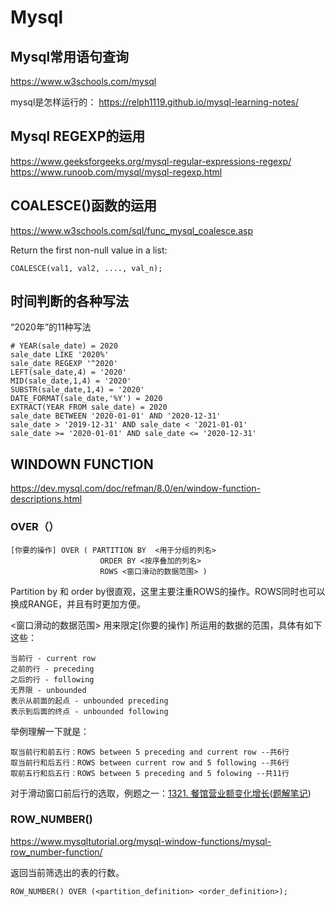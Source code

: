 # Mysql

## Mysql常用语句查询
https://www.w3schools.com/mysql

mysql是怎样运行的：
https://relph1119.github.io/mysql-learning-notes/

## Mysql REGEXP的运用
https://www.geeksforgeeks.org/mysql-regular-expressions-regexp/
https://www.runoob.com/mysql/mysql-regexp.html

## COALESCE()函数的运用
https://www.w3schools.com/sql/func_mysql_coalesce.asp

Return the first non-null value in a list:

```mysql
COALESCE(val1, val2, ...., val_n);
```

## 时间判断的各种写法

“2020年”的11种写法
```mysql
# YEAR(sale_date) = 2020
sale_date LIKE '2020%'
sale_date REGEXP '^2020'
LEFT(sale_date,4) = '2020'
MID(sale_date,1,4) = '2020'
SUBSTR(sale_date,1,4) = '2020'
DATE_FORMAT(sale_date,'%Y') = 2020
EXTRACT(YEAR FROM sale_date) = 2020
sale_date BETWEEN '2020-01-01' AND '2020-12-31'
sale_date > '2019-12-31' AND sale_date < '2021-01-01'
sale_date >= '2020-01-01' AND sale_date <= '2020-12-31'
```

## WINDOWN FUNCTION
https://dev.mysql.com/doc/refman/8.0/en/window-function-descriptions.html

### OVER（）
```mysql
[你要的操作] OVER ( PARTITION BY  <用于分组的列名>
                    ORDER BY <按序叠加的列名> 
                    ROWS <窗口滑动的数据范围> )
```
Partition by 和 order by很直观，这里主要注重ROWS的操作。ROWS同时也可以换成RANGE，并且有时更加方便。

<窗口滑动的数据范围> 用来限定[你要的操作] 所运用的数据的范围，具体有如下这些：
```mysql
当前行 - current row
之前的行 - preceding
之后的行 - following
无界限 - unbounded
表示从前面的起点 - unbounded preceding
表示到后面的终点 - unbounded following
```
举例理解一下就是：
```mysql
取当前行和前五行：ROWS between 5 preceding and current row --共6行
取当前行和后五行：ROWS between current row and 5 following --共6行
取前五行和后五行：ROWS between 5 preceding and 5 folowing --共11行
```
对于滑动窗口前后行的选取，例题之一：[1321. 餐馆营业额变化增长](https://leetcode.cn/problems/restaurant-growth/)([题解笔记](https://github.com/wennroy/Leetcode/blob/master/Sql/sql%E5%9F%BA%E7%A1%80/1321restaurant-growth.sql))

### ROW_NUMBER()
https://www.mysqltutorial.org/mysql-window-functions/mysql-row_number-function/

返回当前筛选出的表的行数。
```mysql
ROW_NUMBER() OVER (<partition_definition> <order_definition>);
```
